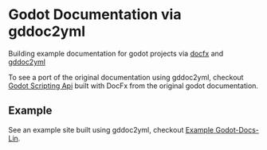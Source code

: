 # Godot Documentation via gddoc2yml

Building example documentation for godot projects via [docfx](https://github.com/dotnet/docfx)
and [gddoc2yml](https://github.com/nicholas-maltbie/gddoc2yml)

To see a port of the original documentation using gddoc2yml,
checkout [Godot Scripting Api](godot/index.md) built with DocFx from the original
godot documentation.

## Example

See an example site built using gddoc2yml, checkout
[Example Godot-Docs-Lin](https://gddoc2yml.nickmaltbie.com/example/index.html).
